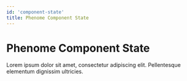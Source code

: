 ```yaml
---
id: 'component-state'
title: Phenome Component State
---
```

# Phenome Component State

Lorem ipsum dolor sit amet, consectetur adipiscing elit. Pellentesque elementum dignissim ultricies.
